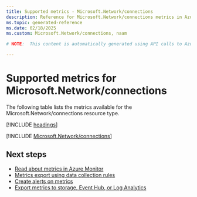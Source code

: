 ```yaml
---
title: Supported metrics - Microsoft.Network/connections
description: Reference for Microsoft.Network/connections metrics in Azure Monitor.
ms.topic: generated-reference
ms.date: 02/18/2025
ms.custom: Microsoft.Network/connections, naam

# NOTE:  This content is automatically generated using API calls to Azure. Any edits made on these files will be overwritten in the next run of the script. 

---
```


  
# Supported metrics for Microsoft.Network/connections
  
The following table lists the metrics available for the Microsoft.Network/connections resource type.  
  
  
[!INCLUDE [headings](~/reusable-content/ce-skilling/azure/includes/azure-monitor/reference/metrics/metrics-headings.md)]  
  
 

[!INCLUDE [Microsoft.Network/connections](~/reusable-content/ce-skilling/azure/includes/azure-monitor/reference/metrics/microsoft-network-connections-metrics-include.md)]  



## Next steps

- [Read about metrics in Azure Monitor](/azure/azure-monitor/data-platform)
- [Metrics export using data collection rules](/azure/azure-monitor/essentials/data-collection-metrics)
- [Create alerts on metrics](/azure/azure-monitor/alerts/alerts-overview)
- [Export metrics to storage, Event Hub, or Log Analytics](/azure/azure-monitor/essentials/platform-logs-overview)
